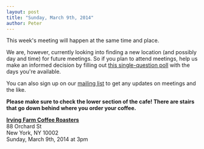 ```yaml
---
layout: post
title: "Sunday, March 9th, 2014"
author: Peter
---
```


This week's meeting will happen at the same time and place.

We are, however, currently looking into finding a new location (and possibly day and time) for future meetings.
So if you plan to attend meetings, help us make an informed decision by filling out [this single-question poll](http://www.polljunkie.com/poll/zioiff/preferred-day-for-weekly-meetings) with the days you're available.

You can also sign up on our [mailing list](https://lists.projectmeshnet.org/cgi-bin/mailman/listinfo/nyc) to get any updates on meetings and the like.

__Please make sure to check the lower section of the cafe! There are stairs that go down behind where you order your coffee.__

__[Irving Farm Coffee Roasters](https://www.google.com/maps/place/Irving+Farm+Coffee+Roasters/@40.7179886,-73.9902479,17z/data=!3m1!4b1!4m2!3m1!1s0x89c259873f0067c1:0x5aede67045aa029f)__<br>
88 Orchard St<br>
New York, NY 10002<br>
Sunday, March 9th, 2014 at 3pm
